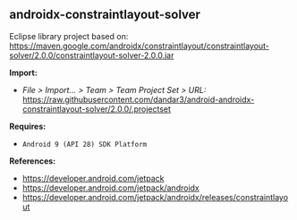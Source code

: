 ## androidx-constraintlayout-solver

Eclipse library project based on:<br/>
https://maven.google.com/androidx/constraintlayout/constraintlayout-solver/2.0.0/constraintlayout-solver-2.0.0.jar

**Import:**
- _File > Import... > Team > Team Project Set > URL:_<br/>
  https://raw.githubusercontent.com/dandar3/android-androidx-constraintlayout-solver/2.0.0/.projectset

**Requires:**
- `Android 9 (API 28) SDK Platform`

**References:**
- https://developer.android.com/jetpack
- https://developer.android.com/jetpack/androidx
- https://developer.android.com/jetpack/androidx/releases/constraintlayout